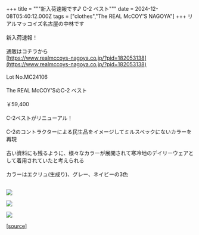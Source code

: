 +++
title = """新入荷速報です♪ C-2 ベスト"""
date = 2024-12-08T05:40:12.000Z
tags = ["clothes","The REAL McCOY'S NAGOYA"]
+++
リアルマッコイズ名古屋の中林です  
   
新入荷速報！  
   
通販はコチラから  
[https://www.realmccoys-nagoya.co.jp/?pid=182053138](https://www.realmccoys-nagoya.co.jp/?pid=182053138)  
   
Lot No.MC24106  
   
The REAL McCOY'SのC-2 ベスト  
   
￥59,400  
   
C-2ベストがリニューアル！  
   
C-2のコントラクターによる民生品をイメージしてミルスペックにないカラーを再現  
   
古い資料にも残るように、様々なカラーが展開されて寒冷地のデイリーウェアとして着用されていたと考えられる  
   
カラーはエクリュ(生成り)、グレー、ネイビーの3色  
 

[![](https://stat.ameba.jp/user_images/20241208/14/realmccoy-nagoya/e6/cd/j/o1000100015519150400.jpg)](https://www.realmccoys-nagoya.co.jp/?pid=182053138)  
  
[![](https://stat.ameba.jp/user_images/20241208/14/realmccoy-nagoya/0b/5b/j/o1000100015519150402.jpg)](https://www.realmccoys-nagoya.co.jp/?pid=182053138)  
  
[![](https://stat.ameba.jp/user_images/20241208/14/realmccoy-nagoya/bf/9b/j/o1000100015519150403.jpg)](https://www.realmccoys-nagoya.co.jp/?pid=182053138)

[[source]](https://ameblo.jp/realmccoy-nagoya/entry-12877894765.html)
